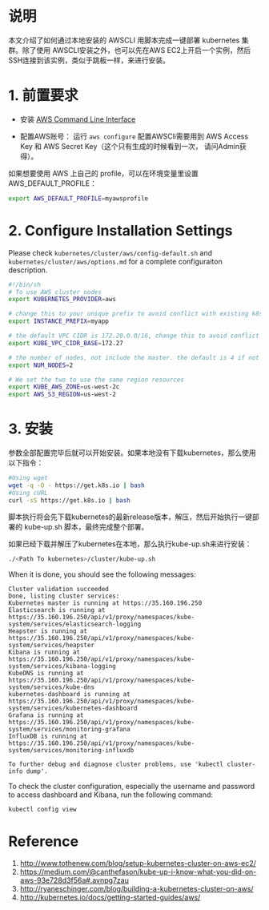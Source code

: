
# 说明
本文介绍了如何通过本地安装的 AWSCLI 用脚本完成一键部署 kubernetes 集群。除了使用 AWSCLI安装之外，也可以先在AWS EC2上开启一个实例，然后SSH连接到该实例，类似于跳板一样，来进行安装。

# 1. 前置要求
- 安装 [AWS Command Line Interface](http://docs.aws.amazon.com/zh_cn/cli/latest/userguide/cli-chap-welcome.html)

- 配置AWS账号： 运行 `aws configure`
配置AWSCli需要用到 AWS Access Key 和 AWS Secret Key（这个只有生成的时候看到一次， 请问Admin获得）。

如果想要使用 AWS 上自己的 profile，可以在环境变量里设置 AWS_DEFAULT_PROFILE：
```sh
export AWS_DEFAULT_PROFILE=myawsprofile
```

# 2. Configure Installation Settings
Please check `kubernetes/cluster/aws/config-default.sh` and `kubernetes/cluster/aws/options.md` for a complete configuraiton description. 

```sh
#!/bin/sh
# To use AWS cluster nodes
export KUBERNETES_PROVIDER=aws 

# change this to your unique prefix to avoid conflict with existing k8s cluster
export INSTANCE_PREFIX=myapp 

# the default VPC CIDR is 172.20.0.0/16, change this to avoid conflict with existing k8s cluster
export KUBE_VPC_CIDR_BASE=172.27

# the number of nodes, not include the master. the default is 4 if not set
export NUM_NODES=2 

# We set the two to use the same region resources
export KUBE_AWS_ZONE=us-west-2c
export AWS_S3_REGION=us-west-2 
```

# 3. 安装
参数全部配置完毕后就可以开始安装。如果本地没有下载kubernetes，那么使用以下指令：
```sh
#Using wget
wget -q -O - https://get.k8s.io | bash
#Using cURL
curl -sS https://get.k8s.io | bash
```

脚本执行将会先下载kubernetes的最新release版本，解压，然后开始执行一键部署的 kube-up.sh 脚本，最终完成整个部署。

如果已经下载并解压了kubernetes在本地，那么执行kube-up.sh来进行安装：
```sh
./<Path To kubernetes>/cluster/kube-up.sh
```

When it is done, you should see the following messages:
```
Cluster validation succeeded
Done, listing cluster services:
Kubernetes master is running at https://35.160.196.250
Elasticsearch is running at https://35.160.196.250/api/v1/proxy/namespaces/kube-system/services/elasticsearch-logging
Heapster is running at https://35.160.196.250/api/v1/proxy/namespaces/kube-system/services/heapster
Kibana is running at https://35.160.196.250/api/v1/proxy/namespaces/kube-system/services/kibana-logging
KubeDNS is running at https://35.160.196.250/api/v1/proxy/namespaces/kube-system/services/kube-dns
kubernetes-dashboard is running at https://35.160.196.250/api/v1/proxy/namespaces/kube-system/services/kubernetes-dashboard
Grafana is running at https://35.160.196.250/api/v1/proxy/namespaces/kube-system/services/monitoring-grafana
InfluxDB is running at https://35.160.196.250/api/v1/proxy/namespaces/kube-system/services/monitoring-influxdb

To further debug and diagnose cluster problems, use 'kubectl cluster-info dump'.
```

To check the cluster configuration, especially the username and password to access dashboard and Kibana, run the following command:
```sh
kubectl config view
```


# Reference
1. http://www.tothenew.com/blog/setup-kubernetes-cluster-on-aws-ec2/
2. https://medium.com/@canthefason/kube-up-i-know-what-you-did-on-aws-93e728d3f56a#.avnpg7zau
3. http://ryaneschinger.com/blog/building-a-kubernetes-cluster-on-aws/
4. http://kubernetes.io/docs/getting-started-guides/aws/
